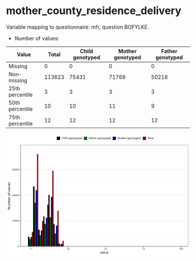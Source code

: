 # mother_county_residence_delivery
Variable mapping to questionnaire: mfr, question BOFYLKE.
- Number of values:

| Value | Total | Child genotyped | Mother genotyped | Father genotyped |
| ----- | ----- | --------------- | ---------------- | ---------------- |
| Missing | 0 | 0 | 0 | 0 |
| Non-missing | 113623 | 75431 | 71769 | 50218 |
| 25th percentile | 3 | 3 | 3 | 3 |
| 50th percentile | 10 | 10 | 11 | 9 |
| 75th percentile | 12 | 12 | 12 | 12 |



![](mother_county_residence_delivery_n.png)



